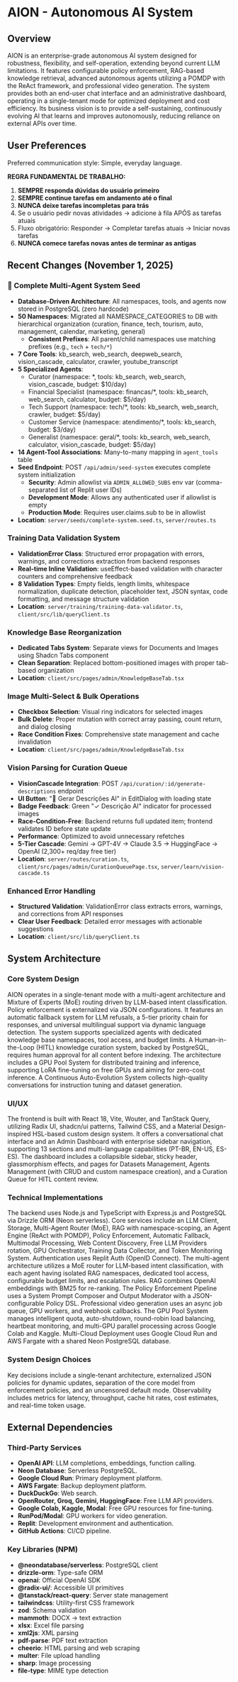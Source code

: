 # AION - Autonomous AI System

## Overview
AION is an enterprise-grade autonomous AI system designed for robustness, flexibility, and self-operation, extending beyond current LLM limitations. It features configurable policy enforcement, RAG-based knowledge retrieval, advanced autonomous agents utilizing a POMDP with the ReAct framework, and professional video generation. The system provides both an end-user chat interface and an administrative dashboard, operating in a single-tenant mode for optimized deployment and cost efficiency. Its business vision is to provide a self-sustaining, continuously evolving AI that learns and improves autonomously, reducing reliance on external APIs over time.

## User Preferences
Preferred communication style: Simple, everyday language.

**REGRA FUNDAMENTAL DE TRABALHO:**
1. **SEMPRE responda dúvidas do usuário primeiro**
2. **SEMPRE continue tarefas em andamento até o final**
3. **NUNCA deixe tarefas incompletas para trás**
4. Se o usuário pedir novas atividades → adicione à fila APÓS as tarefas atuais
5. Fluxo obrigatório: Responder → Completar tarefas atuais → Iniciar novas tarefas
6. **NUNCA comece tarefas novas antes de terminar as antigas**

## Recent Changes (November 1, 2025)

### 🌱 Complete Multi-Agent System Seed
- **Database-Driven Architecture**: All namespaces, tools, and agents now stored in PostgreSQL (zero hardcode)
- **50 Namespaces**: Migrated all NAMESPACE_CATEGORIES to DB with hierarchical organization (curation, finance, tech, tourism, auto, management, calendar, marketing, general)
  - **Consistent Prefixes**: All parent/child namespaces use matching prefixes (e.g., `tech` + `tech/*`)
- **7 Core Tools**: kb_search, web_search, deepweb_search, vision_cascade, calculator, crawler, youtube_transcript
- **5 Specialized Agents**: 
  - Curator (namespace: *, tools: kb_search, web_search, vision_cascade, budget: $10/day)
  - Financial Specialist (namespace: financas/*, tools: kb_search, web_search, calculator, budget: $5/day)
  - Tech Support (namespace: tech/*, tools: kb_search, web_search, crawler, budget: $5/day)
  - Customer Service (namespace: atendimento/*, tools: kb_search, budget: $3/day)
  - Generalist (namespace: geral/*, tools: kb_search, web_search, calculator, vision_cascade, budget: $5/day)
- **14 Agent-Tool Associations**: Many-to-many mapping in `agent_tools` table
- **Seed Endpoint**: POST `/api/admin/seed-system` executes complete system initialization
  - **Security**: Admin allowlist via `ADMIN_ALLOWED_SUBS` env var (comma-separated list of Replit user IDs)
  - **Development Mode**: Allows any authenticated user if allowlist is empty
  - **Production Mode**: Requires user.claims.sub to be in allowlist
- **Location**: `server/seeds/complete-system.seed.ts`, `server/routes.ts`

### Training Data Validation System
- **ValidationError Class**: Structured error propagation with errors, warnings, and corrections extraction from backend responses
- **Real-time Inline Validation**: useEffect-based validation with character counters and comprehensive feedback
- **8 Validation Types**: Empty fields, length limits, whitespace normalization, duplicate detection, placeholder text, JSON syntax, code formatting, and message structure validation
- **Location**: `server/training/training-data-validator.ts`, `client/src/lib/queryClient.ts`

### Knowledge Base Reorganization
- **Dedicated Tabs System**: Separate views for Documents and Images using Shadcn Tabs component
- **Clean Separation**: Replaced bottom-positioned images with proper tab-based organization
- **Location**: `client/src/pages/admin/KnowledgeBaseTab.tsx`

### Image Multi-Select & Bulk Operations
- **Checkbox Selection**: Visual ring indicators for selected images
- **Bulk Delete**: Proper mutation with correct array passing, count return, and dialog closing
- **Race Condition Fixes**: Comprehensive state management and cache invalidation
- **Location**: `client/src/pages/admin/KnowledgeBaseTab.tsx`

### Vision Parsing for Curation Queue
- **VisionCascade Integration**: POST `/api/curation/:id/generate-descriptions` endpoint
- **UI Button**: "🤖 Gerar Descrições AI" in EditDialog with loading state
- **Badge Feedback**: Green "✓ Descrição AI" indicator for processed images
- **Race-Condition-Free**: Backend returns full updated item; frontend validates ID before state update
- **Performance**: Optimized to avoid unnecessary refetches
- **5-Tier Cascade**: Gemini → GPT-4V → Claude 3.5 → HuggingFace → OpenAI (2,300+ req/day free tier)
- **Location**: `server/routes/curation.ts`, `client/src/pages/admin/CurationQueuePage.tsx`, `server/learn/vision-cascade.ts`

### Enhanced Error Handling
- **Structured Validation**: ValidationError class extracts errors, warnings, and corrections from API responses
- **Clear User Feedback**: Detailed error messages with actionable suggestions
- **Location**: `client/src/lib/queryClient.ts`

## System Architecture

### Core System Design
AION operates in a single-tenant mode with a multi-agent architecture and Mixture of Experts (MoE) routing driven by LLM-based intent classification. Policy enforcement is externalized via JSON configurations. It features an automatic fallback system for LLM refusals, a 5-tier priority chain for responses, and universal multilingual support via dynamic language detection. The system supports specialized agents with dedicated knowledge base namespaces, tool access, and budget limits. A Human-in-the-Loop (HITL) knowledge curation system, backed by PostgreSQL, requires human approval for all content before indexing. The architecture includes a GPU Pool System for distributed training and inference, supporting LoRA fine-tuning on free GPUs and aiming for zero-cost inference. A Continuous Auto-Evolution System collects high-quality conversations for instruction tuning and dataset generation.

### UI/UX
The frontend is built with React 18, Vite, Wouter, and TanStack Query, utilizing Radix UI, shadcn/ui patterns, Tailwind CSS, and a Material Design-inspired HSL-based custom design system. It offers a conversational chat interface and an Admin Dashboard with enterprise sidebar navigation, supporting 13 sections and multi-language capabilities (PT-BR, EN-US, ES-ES). The dashboard includes a collapsible sidebar, sticky header, glassmorphism effects, and pages for Datasets Management, Agents Management (with CRUD and custom namespace creation), and a Curation Queue for HITL content review.

### Technical Implementations
The backend uses Node.js and TypeScript with Express.js and PostgreSQL via Drizzle ORM (Neon serverless). Core services include an LLM Client, Storage, Multi-Agent Router (MoE), RAG with namespace-scoping, an Agent Engine (ReAct with POMDP), Policy Enforcement, Automatic Fallback, Multimodal Processing, Web Content Discovery, Free LLM Providers rotation, GPU Orchestrator, Training Data Collector, and Token Monitoring System. Authentication uses Replit Auth (OpenID Connect). The multi-agent architecture utilizes a MoE router for LLM-based intent classification, with each agent having isolated RAG namespaces, dedicated tool access, configurable budget limits, and escalation rules. RAG combines OpenAI embeddings with BM25 for re-ranking. The Policy Enforcement Pipeline uses a System Prompt Composer and Output Moderator with a JSON-configurable Policy DSL. Professional video generation uses an async job queue, GPU workers, and webhook callbacks. The GPU Pool System manages intelligent quota, auto-shutdown, round-robin load balancing, heartbeat monitoring, and multi-GPU parallel processing across Google Colab and Kaggle. Multi-Cloud Deployment uses Google Cloud Run and AWS Fargate with a shared Neon PostgreSQL database.

### System Design Choices
Key decisions include a single-tenant architecture, externalized JSON policies for dynamic updates, separation of the core model from enforcement policies, and an uncensored default mode. Observability includes metrics for latency, throughput, cache hit rates, cost estimates, and real-time token usage.

## External Dependencies

### Third-Party Services
- **OpenAI API**: LLM completions, embeddings, function calling.
- **Neon Database**: Serverless PostgreSQL.
- **Google Cloud Run**: Primary deployment platform.
- **AWS Fargate**: Backup deployment platform.
- **DuckDuckGo**: Web search.
- **OpenRouter, Groq, Gemini, HuggingFace**: Free LLM API providers.
- **Google Colab, Kaggle, Modal**: Free GPU resources for fine-tuning.
- **RunPod/Modal**: GPU workers for video generation.
- **Replit**: Development environment and authentication.
- **GitHub Actions**: CI/CD pipeline.

### Key Libraries (NPM)
- **@neondatabase/serverless**: PostgreSQL client
- **drizzle-orm**: Type-safe ORM
- **openai**: Official OpenAI SDK
- **@radix-ui/**: Accessible UI primitives
- **@tanstack/react-query**: Server state management
- **tailwindcss**: Utility-first CSS framework
- **zod**: Schema validation
- **mammoth**: DOCX → text extraction
- **xlsx**: Excel file parsing
- **xml2js**: XML parsing
- **pdf-parse**: PDF text extraction
- **cheerio**: HTML parsing and web scraping
- **multer**: File upload handling
- **sharp**: Image processing
- **file-type**: MIME type detection
